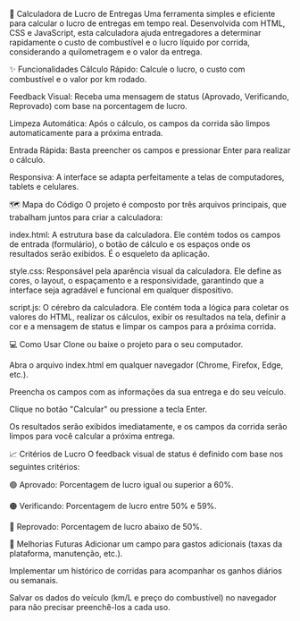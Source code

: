 🚀 Calculadora de Lucro de Entregas
Uma ferramenta simples e eficiente para calcular o lucro de entregas em tempo real. Desenvolvida com HTML, CSS e JavaScript, esta calculadora ajuda entregadores a determinar rapidamente o custo de combustível e o lucro líquido por corrida, considerando a quilometragem e o valor da entrega.

✨ Funcionalidades
Cálculo Rápido: Calcule o lucro, o custo com combustível e o valor por km rodado.

Feedback Visual: Receba uma mensagem de status (Aprovado, Verificando, Reprovado) com base na porcentagem de lucro.

Limpeza Automática: Após o cálculo, os campos da corrida são limpos automaticamente para a próxima entrada.

Entrada Rápida: Basta preencher os campos e pressionar Enter para realizar o cálculo.

Responsiva: A interface se adapta perfeitamente a telas de computadores, tablets e celulares.

🗺️ Mapa do Código
O projeto é composto por três arquivos principais, que trabalham juntos para criar a calculadora:

index.html: A estrutura base da calculadora. Ele contém todos os campos de entrada (formulário), o botão de cálculo e os espaços onde os resultados serão exibidos. É o esqueleto da aplicação.

style.css: Responsável pela aparência visual da calculadora. Ele define as cores, o layout, o espaçamento e a responsividade, garantindo que a interface seja agradável e funcional em qualquer dispositivo.

script.js: O cérebro da calculadora. Ele contém toda a lógica para coletar os valores do HTML, realizar os cálculos, exibir os resultados na tela, definir a cor e a mensagem de status e limpar os campos para a próxima corrida.

💻 Como Usar
Clone ou baixe o projeto para o seu computador.

Abra o arquivo index.html em qualquer navegador (Chrome, Firefox, Edge, etc.).

Preencha os campos com as informações da sua entrega e do seu veículo.

Clique no botão "Calcular" ou pressione a tecla Enter.

Os resultados serão exibidos imediatamente, e os campos da corrida serão limpos para você calcular a próxima entrega.

📈 Critérios de Lucro
O feedback visual de status é definido com base nos seguintes critérios:

🟢 Aprovado: Porcentagem de lucro igual ou superior a 60%.

🟠 Verificando: Porcentagem de lucro entre 50% e 59%.

🔴 Reprovado: Porcentagem de lucro abaixo de 50%.

🔧 Melhorias Futuras
Adicionar um campo para gastos adicionais (taxas da plataforma, manutenção, etc.).

Implementar um histórico de corridas para acompanhar os ganhos diários ou semanais.

Salvar os dados do veículo (km/L e preço do combustível) no navegador para não precisar preenchê-los a cada uso.
